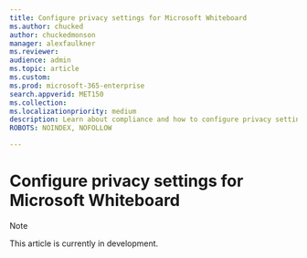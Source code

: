 ```yaml
---
title: Configure privacy settings for Microsoft Whiteboard
ms.author: chucked
author: chuckedmonson
manager: alexfaulkner
ms.reviewer: 
audience: admin
ms.topic: article
ms.custom: 
ms.prod: microsoft-365-enterprise
search.appverid: MET150
ms.collection: 
ms.localizationpriority: medium
description: Learn about compliance and how to configure privacy settings in Microsoft Whiteboard.
ROBOTS: NOINDEX, NOFOLLOW

---
```


# Configure privacy settings for Microsoft Whiteboard

>[!NOTE]
> This article is currently in development.